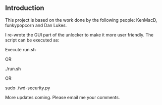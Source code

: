 ## Introduction

This project is based on the work done by the following people: KenMacD, funkypopcorn and Dan Lukes.

I re-wrote the GUI part of the unlocker to make it more user friendly. The script can be executed as:

Execute run.sh

OR

./run.sh

OR

sudo ./wd-security.py

More updates coming. Please email me your comments.
